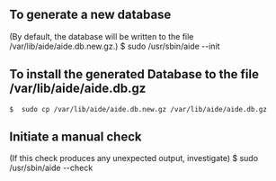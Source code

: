 ## To generate a new database 
(By default, the database will be written to the file /var/lib/aide/aide.db.new.gz.)
	$  sudo /usr/sbin/aide --init

## To install the generated Database to the file /var/lib/aide/aide.db.gz
	$  sudo cp /var/lib/aide/aide.db.new.gz /var/lib/aide/aide.db.gz

## Initiate a manual check 
(If this check produces any unexpected output, investigate)
	$  sudo /usr/sbin/aide --check

